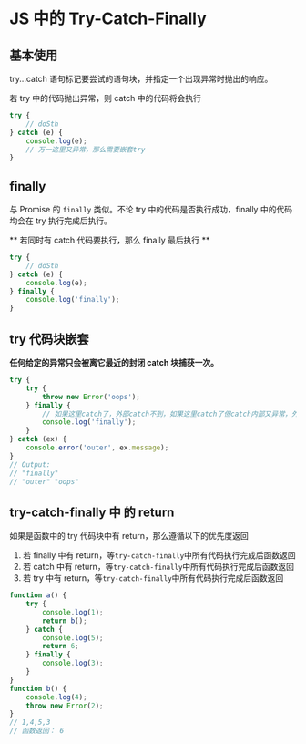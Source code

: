 # JS 中的 Try-Catch-Finally

## 基本使用

try...catch 语句标记要尝试的语句块，并指定一个出现异常时抛出的响应。

若 try 中的代码抛出异常，则 catch 中的代码将会执行

```js
try {
	// doSth
} catch (e) {
	console.log(e);
	// 万一这里又异常，那么需要嵌套try
}
```

## finally

与 Promise 的 `finally` 类似。不论 try 中的代码是否执行成功，finally 中的代码均会在 try 执行完成后执行。

** 若同时有 catch 代码要执行，那么 finally 最后执行 **

```js
try {
	// doSth
} catch (e) {
	console.log(e);
} finally {
	console.log('finally');
}
```

## try 代码块嵌套

**任何给定的异常只会被离它最近的封闭 catch 块捕获一次。**

```js
try {
	try {
		throw new Error('oops');
	} finally {
		// 如果这里catch了，外部catch不到，如果这里catch了但catch内部又异常，外部可catch到
		console.log('finally');
	}
} catch (ex) {
	console.error('outer', ex.message);
}
// Output:
// "finally"
// "outer" "oops"
```

## try-catch-finally 中 的 return

如果是函数中的 try 代码块中有 return，那么遵循以下的优先度返回

1.  若 finally 中有 return，等`try-catch-finally`中所有代码执行完成后函数返回
2.  若 catch 中有 return，等`try-catch-finally`中所有代码执行完成后函数返回
3.  若 try 中有 return，等`try-catch-finally`中所有代码执行完成后函数返回

```js
function a() {
	try {
		console.log(1);
		return b();
	} catch {
		console.log(5);
		return 6;
	} finally {
		console.log(3);
	}
}
function b() {
	console.log(4);
	throw new Error(2);
}
// 1,4,5,3
// 函数返回： 6
```
